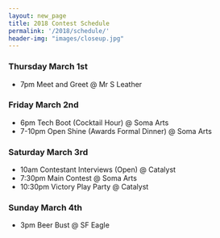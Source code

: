 ```yaml
---
layout: new_page
title: 2018 Contest Schedule
permalink: '/2018/schedule/'
header-img: "images/closeup.jpg"
---
```


### Thursday March 1st

* 7pm Meet and Greet @ Mr S Leather

### Friday March 2nd

* 6pm Tech Boot (Cocktail Hour) @ Soma Arts
* 7-10pm Open Shine (Awards Formal Dinner) @ Soma Arts

### Saturday March 3rd

* 10am Contestant Interviews (Open) @ Catalyst
* 7:30pm Main Contest @ Soma Arts
* 10:30pm Victory Play Party @ Catalyst

### Sunday March 4th

* 3pm Beer Bust @ SF Eagle
